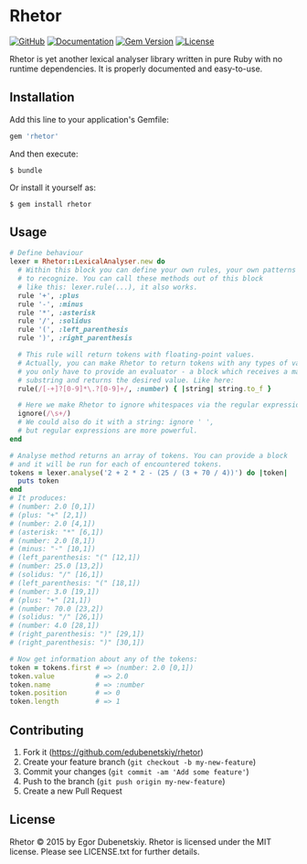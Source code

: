 # Rhetor

[![GitHub](https://img.shields.io/badge/github-edubenetskiy/rhetor-orange.svg)](https://github.com/edubenetskiy/rhetor)
[![Documentation](http://img.shields.io/badge/docs-rdoc.info-blue.svg)](http://www.rubydoc.info/gems/rhetor/frames)
[![Gem Version](https://badge.fury.io/rb/rhetor.svg)](https://github.com/edubenetskiy/rhetor/releases)
[![License](https://img.shields.io/packagist/l/doctrine/orm.svg)](#license)

Rhetor is yet another lexical analyser library written in pure Ruby
with no runtime dependencies. It is properly documented and easy-to-use.

## Installation

Add this line to your application's Gemfile:

```ruby
gem 'rhetor'
```

And then execute:

    $ bundle

Or install it yourself as:

    $ gem install rhetor

## Usage

```ruby
# Define behaviour
lexer = Rhetor::LexicalAnalyser.new do
  # Within this block you can define your own rules, your own patterns
  # to recognize. You can call these methods out of this block
  # like this: lexer.rule(...), it also works.
  rule '+', :plus
  rule '-', :minus
  rule '*', :asterisk
  rule '/', :solidus
  rule '(', :left_parenthesis
  rule ')', :right_parenthesis

  # This rule will return tokens with floating-point values.
  # Actually, you can make Rhetor to return tokens with any types of values,
  # you only have to provide an evaluator - a block which receives a matched
  # substring and returns the desired value. Like here:
  rule(/[-+]?[0-9]*\.?[0-9]+/, :number) { |string| string.to_f }

  # Here we make Rhetor to ignore whitespaces via the regular expression:
  ignore(/\s+/)
  # We could also do it with a string: ignore ' ',
  # but regular expressions are more powerful.
end

# Analyse method returns an array of tokens. You can provide a block
# and it will be run for each of encountered tokens.
tokens = lexer.analyse('2 + 2 * 2 - (25 / (3 + 70 / 4))') do |token|
  puts token
end
# It produces:
# (number: 2.0 [0,1])
# (plus: "+" [2,1])
# (number: 2.0 [4,1])
# (asterisk: "*" [6,1])
# (number: 2.0 [8,1])
# (minus: "-" [10,1])
# (left_parenthesis: "(" [12,1])
# (number: 25.0 [13,2])
# (solidus: "/" [16,1])
# (left_parenthesis: "(" [18,1])
# (number: 3.0 [19,1])
# (plus: "+" [21,1])
# (number: 70.0 [23,2])
# (solidus: "/" [26,1])
# (number: 4.0 [28,1])
# (right_parenthesis: ")" [29,1])
# (right_parenthesis: ")" [30,1])

# Now get information about any of the tokens:
token = tokens.first # => (number: 2.0 [0,1])
token.value          # => 2.0
token.name           # => :number
token.position       # => 0
token.length         # => 1
```

## Contributing

1. Fork it (https://github.com/edubenetskiy/rhetor)
2. Create your feature branch (`git checkout -b my-new-feature`)
3. Commit your changes (`git commit -am 'Add some feature'`)
4. Push to the branch (`git push origin my-new-feature`)
5. Create a new Pull Request

## License
Rhetor © 2015 by Egor Dubenetskiy. Rhetor is licensed under the MIT license. Please see LICENSE.txt for further details.
